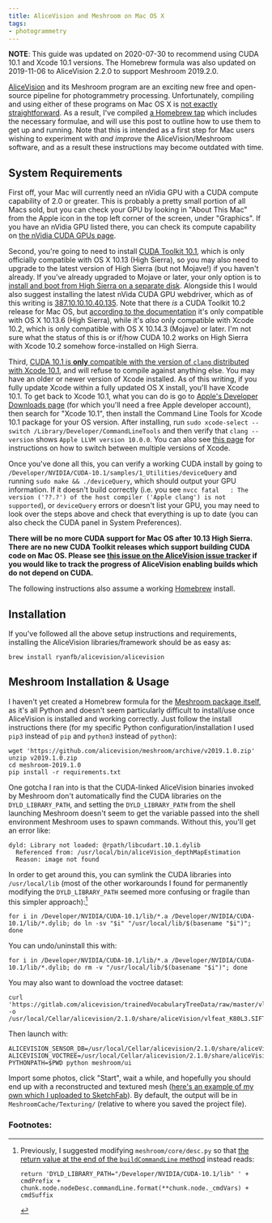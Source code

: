 ```yaml
---
title: AliceVision and Meshroom on Mac OS X
tags:
- photogrammetry
---
```


**NOTE**: This guide was updated on 2020-07-30 to recommend using CUDA 10.1 and Xcode 10.1 versions. The Homebrew formula was also updated on 2019-11-06 to AliceVision 2.2.0 to support Meshroom 2019.2.0.

[AliceVision](https://alicevision.github.io/) and its Meshroom program are an exciting new free and open-source pipeline for photogrammetry processing. Unfortunately, compiling and using either of these programs on Mac OS X is [not exactly straightforward](https://github.com/alicevision/AliceVision/issues/444). As a result, I've compiled [a Homebrew tap](http://github.com/ryanfb/homebrew-alicevision) which includes the necessary formulae, and will use this post to outline how to use them to get up and running. Note that this is intended as a first step for Mac users wishing to experiment with *and improve* the AliceVision/Meshroom software, and as a result these instructions may become outdated with time.

## System Requirements

First off, your Mac will currently need an nVidia GPU with a CUDA compute capability of 2.0 or greater. This is probably a pretty small portion of all Macs sold, but you can check your GPU by looking in "About This Mac" from the Apple icon in the top left corner of the screen, under "Graphics". If you have an nVidia GPU listed there, you can check its compute capability on [the nVidia CUDA GPUs page](https://developer.nvidia.com/cuda-gpus).

Second, you're going to need to install [CUDA Toolkit 10.1](https://developer.nvidia.com/cuda-toolkit-archive), which is only officially compatible with OS X 10.13 (High Sierra), so you may also need to upgrade to the latest version of High Sierra (but not Mojave!) if you haven't already. If you've already upgraded to Mojave or later, your only option is to [install and boot from High Sierra on a separate disk](https://www.iskysoft.com/data-recovery-tips/install-macos-high-sierra-on-external-hard-drive.html). Alongside this I would also suggest installing the latest nVida CUDA GPU webdriver, which as of this writing is [387.10.10.10.40.135](https://www.nvidia.com/download/driverResults.aspx/159341/). Note that there *is* a CUDA Toolkit 10.2 release for Mac OS, but [according to the documentation](https://docs.nvidia.com/cuda/archive/10.2/cuda-installation-guide-mac-os-x/index.html) it's only compatible with OS X 10.13.6 (High Sierra), while it's *also* only compatible with Xcode 10.2, which is only compatible with OS X 10.14.3 (Mojave) or later. I'm not sure what the status of this is or if/how CUDA 10.2 works on High Sierra with Xcode 10.2 somehow force-installed on High Sierra.

Third, [CUDA 10.1 is **only** compatible with the version of `clang` distributed with Xcode 10.1](https://docs.nvidia.com/cuda/archive/10.1/cuda-installation-guide-mac-os-x/index.html), and will refuse to compile against anything else. You may have an older or newer version of Xcode installed. As of this writing, if you fully update Xcode within a fully updated OS X install, you'll have Xcode 10.1. To get back to Xcode 10.1, what you can do is go to [Apple's Developer Downloads page](https://developer.apple.com/download/more/) (for which you'll need a free Apple developer account), then search for "Xcode 10.1", then install the Command Line Tools for Xcode 10.1 package for your OS version. After installing, run `sudo xcode-select --switch /Library/Developer/CommandLineTools` and then verify that `clang --version` shows `Apple LLVM version 10.0.0`. You can also see [this page](https://roadfiresoftware.com/2017/09/how-to-install-multiple-versions-of-xcode-at-the-same-time/) for instructions on how to switch between multiple versions of Xcode.

Once you've done all this, you can verify a working CUDA install by going to `/Developer/NVIDIA/CUDA-10.1/samples/1_Utilities/deviceQuery` and running `sudo make && ./deviceQuery`, which should output your GPU information. If it doesn't build correctly (i.e. you see `nvcc fatal   : The version ('??.?') of the host compiler ('Apple clang') is not supported`), or `deviceQuery` errors or doesn't list your GPU, you may need to look over the steps above and check that everything is up to date (you can also check the CUDA panel in System Preferences).

**There will be no more CUDA support for Mac OS after 10.13 High Sierra. There are no new CUDA Toolkit releases which support building CUDA code on Mac OS. Please see [this issue on the AliceVision issue tracker](https://github.com/alicevision/AliceVision/issues/439) if you would like to track the progress of AliceVision enabling builds which do not depend on CUDA.**

The following instructions also assume a working [Homebrew](https://brew.sh/) install.

## Installation

If you've followed all the above setup instructions and requirements, installing the AliceVision libraries/framework should be as easy as:

    brew install ryanfb/alicevision/alicevision

## Meshroom Installation & Usage

I haven't yet created a Homebrew formula for the [Meshroom package itself](https://github.com/alicevision/meshroom), as it's all Python and doesn't seem particularly difficult to install/use once AliceVision is installed and working correctly. Just follow the install instructions there (for my specific Python configuration/installation I used `pip3` instead of `pip` and `python3` instead of `python`):

    wget 'https://github.com/alicevision/meshroom/archive/v2019.1.0.zip'
    unzip v2019.1.0.zip
    cd meshroom-2019.1.0
    pip install -r requirements.txt

One gotcha I ran into is that the CUDA-linked AliceVision binaries invoked by Meshroom don't automatically find the CUDA libraries on the `DYLD_LIBRARY_PATH`, and setting the `DYLD_LIBRARY_PATH` from the shell launching Meshroom doesn't seem to get the variable passed into the shell environment Meshroom uses to spawn commands. Without this, you'll get an error like:

    dyld: Library not loaded: @rpath/libcudart.10.1.dylib
      Referenced from: /usr/local/bin/aliceVision_depthMapEstimation
      Reason: image not found

In order to get around this, you can symlink the CUDA libraries into `/usr/local/lib` (most of the other workarounds I found for permanently modifying the `DYLD_LIBRARY_PATH` seemed more confusing or fragile than this simpler approach):[^dyldpath]

    for i in /Developer/NVIDIA/CUDA-10.1/lib/*.a /Developer/NVIDIA/CUDA-10.1/lib/*.dylib; do ln -sv "$i" "/usr/local/lib/$(basename "$i")"; done

You can undo/uninstall this with:

    for i in /Developer/NVIDIA/CUDA-10.1/lib/*.a /Developer/NVIDIA/CUDA-10.1/lib/*.dylib; do rm -v "/usr/local/lib/$(basename "$i")"; done

You may also want to download the voctree dataset:

    curl 'https://gitlab.com/alicevision/trainedVocabularyTreeData/raw/master/vlfeat_K80L3.SIFT.tree' -o /usr/local/Cellar/alicevision/2.1.0/share/aliceVision/vlfeat_K80L3.SIFT.tree

Then launch with:

    ALICEVISION_SENSOR_DB=/usr/local/Cellar/alicevision/2.1.0/share/aliceVision/cameraSensors.db ALICEVISION_VOCTREE=/usr/local/Cellar/alicevision/2.1.0/share/aliceVision/vlfeat_K80L3.SIFT.tree PYTHONPATH=$PWD python meshroom/ui

Import some photos, click "Start", wait a while, and hopefully you should end up with a reconstructed and textured mesh ([here's an example of my own which I uploaded to SketchFab](https://skfb.ly/6ARpx)). By default, the output will be in `MeshroomCache/Texturing/` (relative to where you saved the project file).

### Footnotes:

[^dyldpath]: Previously, I suggested modifying `meshroom/core/desc.py` so that [the return value at the end of the `buildCommandLine` method](https://github.com/alicevision/meshroom/blob/develop/meshroom/core/desc.py#L368) instead reads:

        return 'DYLD_LIBRARY_PATH="/Developer/NVIDIA/CUDA-10.1/lib" ' + cmdPrefix + chunk.node.nodeDesc.commandLine.format(**chunk.node._cmdVars) + cmdSuffix
